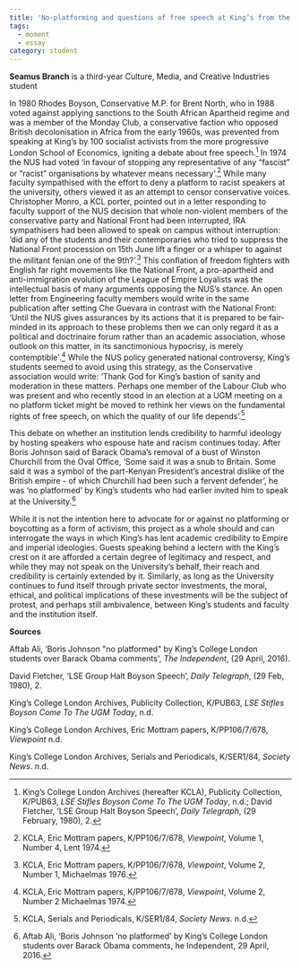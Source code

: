 ```yaml
---
title: 'No-platforming and questions of free speech at King’s from the 1980s to the present'
tags:
  - moment
  - essay
category: student
---
```

**Seamus Branch** is a third-year Culture, Media, and Creative Industries student

In 1980 Rhodes Boyson, Conservative M.P. for Brent North, who in 1988 voted against applying sanctions to the South African Apartheid regime and was a member of the Monday Club, a conservative faction who opposed British decolonisation in Africa from the early 1960s, was prevented from speaking at King’s by 100 socialist activists from the more progressive London School of Economics, igniting a debate about free speech.[^1] In 1974 the NUS had voted ‘in favour of stopping any representative of any “fascist” or “racist” organisations by whatever means necessary’.[^2] While many faculty sympathised with the effort to deny a platform to racist speakers at the university, others viewed it as an attempt to censor conservative voices. Christopher Monro, a KCL porter, pointed out in a letter responding to faculty support of the NUS decision  that whole non-violent members of the conservative party and National Front had been interrupted, IRA sympathisers had been allowed to speak on campus without interruption: ‘did any of the students and  their contemporaries who tried to  suppress the National Front procession on 15th June lift a finger or a whisper to against the militant fenian one of the 9th?’.[^3] This conflation of freedom fighters with English far right movements like the National Front, a pro-apartheid and anti-immigration evolution of the League of Empire Loyalists was the intellectual basis of many arguments opposing the NUS’s stance. An open letter from Engineering faculty members would write in the same publication after setting Che Guevara in contrast with the National Front: ‘Until the NUS gives assurances by its actions that it is prepared to be fair-minded in its approach to these problems then we can only regard it as a political and doctrinaire forum rather than an academic association, whose outlook on this matter, in its sanctimonious hypocrisy, is merely contemptible'.[^4] While the NUS policy generated national controversy, King’s students seemed to avoid using this strategy, as the Conservative association would write: ‘Thank God for King’s bastion of sanity and moderation in these matters. Perhaps one member of the Labour Club who was present and who recently stood in an election at a UGM meeting on a no platform ticket might be moved to rethink her views on the fundamental rights of free speech, on which the quality of our life depends’.[^5]

This debate on whether an institution lends credibility to harmful ideology by hosting speakers who espouse hate and racism continues today. After Boris Johnson said of Barack Obama’s removal of a bust of Winston Churchill from the Oval Office, ‘Some said it was a snub to Britain. Some said it was a symbol of the part-Kenyan President’s ancestral dislike of the British empire - of which Churchill had been such a fervent defender’, he was ‘no platformed’ by King’s students who had earlier invited him to speak at the University.[^6]

While it is not the intention here to advocate for or against no platforming or boycotting as a form of activism, this project as a whole should and can interrogate the ways in which King’s has lent academic credibility to Empire and imperial ideologies. Guests speaking behind a lectern with the King’s crest on it are afforded a certain degree of legitimacy and respect, and while they may not speak on the University’s behalf, their reach and credibility is certainly extended by it. Similarly, as long as the University continues to fund itself through private sector investments, the moral, ethical, and political implications of these investments will be the subject of protest, and perhaps still ambivalence, between King’s students and faculty and the institution itself.

**Sources**

Aftab Ali, ‘Boris Johnson "no platformed" by King’s College London students over Barack Obama comments', _The Independent_, (29 April, 2016).

David Fletcher, ‘LSE Group Halt Boyson Speech’, _Daily Telegraph_, (29 Feb, 1980), 2.

King’s College London Archives, Publicity Collection, K/PUB63, _LSE Stifles Boyson Come To The UGM Today_, n.d. 

King’s College London Archives, Eric Mottram papers, K/PP106/7/678, _Viewpoint_ n.d.

King’s College London Archives, Serials and Periodicals, K/SER1/84, _Society News_. n.d.

[^1]: King’s College London Archives (hereafter KCLA), Publicity Collection, K/PUB63, _LSE Stifles Boyson Come To The UGM Today_, n.d.; David Fletcher, ‘LSE Group Halt Boyson Speech’, _Daily Telegraph_, (29 February, 1980), 2.
[^2]: KCLA, Eric Mottram papers, K/PP106/7/678, _Viewpoint_, Volume 1, Number 4, Lent 1974.
[^3]: KCLA, Eric Mottram papers, K/PP106/7/678, _Viewpoint_,  Volume 2, Number 1, Michaelmas 1976.
[^4]: KCLA, Eric Mottram papers, K/PP106/7/678, _Viewpoint_, Volume 2, Number 2 Michaelmas 1974.
[^5]: KCLA, Serials and Periodicals, K/SER1/84, _Society News_. n.d.
[^6]: Aftab Ali, ‘Boris Johnson ‘no platformed’ by King’s College London students over Barack Obama comments, he Independent, 29 April, 2016.
